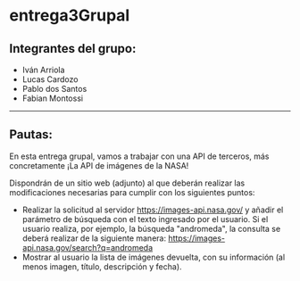 # entrega3Grupal
## Integrantes del grupo:
- Iván Arriola
- Lucas Cardozo
- Pablo dos Santos
- Fabian Montossi

-------

## Pautas:
En esta entrega grupal, vamos a trabajar con una API de terceros, más concretamente ¡La API de imágenes de la NASA! 

Dispondrán de un sitio web (adjunto) al que deberán realizar las modificaciones necesarias para cumplir con los siguientes puntos:

- Realizar la solicitud al servidor https://images-api.nasa.gov/ y añadir el parámetro de búsqueda con el texto ingresado por el usuario. Si el usuario realiza, por ejemplo, la búsqueda "andromeda", la consulta se deberá realizar de la siguiente manera: 
https://images-api.nasa.gov/search?q=andromeda
- Mostrar al usuario la lista de imágenes devuelta, con su información (al menos imagen, título, descripción y fecha).
